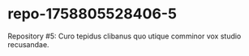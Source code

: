 # repo-1758805528406-5
Repository #5: Curo tepidus clibanus quo utique comminor vox studio recusandae.
